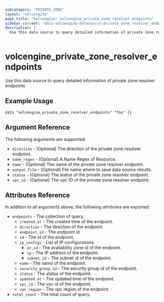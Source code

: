 ```yaml
---
subcategory: "PRIVATE_ZONE"
layout: "volcengine"
page_title: "Volcengine: volcengine_private_zone_resolver_endpoints"
sidebar_current: "docs-volcengine-datasource-private_zone_resolver_endpoints"
description: |-
  Use this data source to query detailed information of private zone resolver endpoints
---
```

# volcengine_private_zone_resolver_endpoints
Use this data source to query detailed information of private zone resolver endpoints
## Example Usage
```hcl
data "volcengine_private_zone_resolver_endpoints" "foo" {}
```
## Argument Reference
The following arguments are supported:
* `direction` - (Optional) The direction of the private zone resolver endpoint.
* `name_regex` - (Optional) A Name Regex of Resource.
* `name` - (Optional) The name of the private zone resolver endpoint.
* `output_file` - (Optional) File name where to save data source results.
* `status` - (Optional) The status of the private zone resolver endpoint.
* `vpc_id` - (Optional) The vpc ID of the private zone resolver endpoint.

## Attributes Reference
In addition to all arguments above, the following attributes are exported:
* `endpoints` - The collection of query.
    * `created_at` - The created time of the endpoint.
    * `direction` - The direction of the endpoint.
    * `endpoint_id` - The endpoint id.
    * `id` - The id of the endpoint.
    * `ip_configs` - List of IP configurations.
        * `az_id` - The availability zone id of the endpoint.
        * `ip` - The IP address of the endpoint.
        * `subnet_id` - The subnet id of the endpoint.
    * `name` - The name of the endpoint.
    * `security_group_id` - The security group id of the endpoint.
    * `status` - The status of the endpoint.
    * `updated_at` - The updated time of the endpoint.
    * `vpc_id` - The vpc id of the endpoint.
    * `vpc_region` - The vpc region of the endpoint.
* `total_count` - The total count of query.


